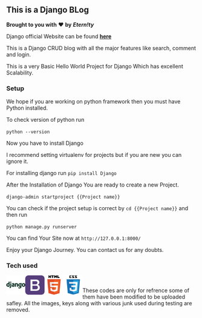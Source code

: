 ## This is a Django BLog

**Brought to you with** :heart: **by** ***Etern!ty***

Django official Website can be found [**here**](https://www.djangoproject.com/) 

This is a Django CRUD blog with all the major features like search, comment and login.

This is a very Basic Hello World Project for Django Which has excellent Scalability.

### Setup
We hope if you are working on python framework then you must have Python installed.

To check version of python run

`python --version`

Now you have to install Django 

I recommend setting virtualenv for projects but if you are new you can ignore it.

For installing django run 
`pip install Django`

After the Installation of Django You are ready to create a new Project.

`django-admin startproject {{Project name}}`

You can check if the project setup is correct by `cd {{Project name}}` and then run 

`python manage.py runserver`

You can find Your Site now at `http://127.0.0.1:8000/`

Enjoy your Django Journey. You can contact us for any doubts.


### Tech used
<img src="https://raw.githubusercontent.com/github/explore/80688e429a7d4ef2fca1e82350fe8e3517d3494d/topics/django/django.png" width="10%" height="10%" align="left"/>
<img src="https://raw.githubusercontent.com/github/explore/80688e429a7d4ef2fca1e82350fe8e3517d3494d/topics/bootstrap/bootstrap.png" width="10%" height="10%" align="left"/>
<img src="https://raw.githubusercontent.com/github/explore/80688e429a7d4ef2fca1e82350fe8e3517d3494d/topics/html/html.png" width="10%" height="10%" align="left"/>
<img src="https://raw.githubusercontent.com/github/explore/80688e429a7d4ef2fca1e82350fe8e3517d3494d/topics/css/css.png" width="10%" height="10%" align="left"/>

<br/>

These codes are only for refrence some of them have been modified to be uploaded safley. All the images, keys along with various junk used during testing are removed.